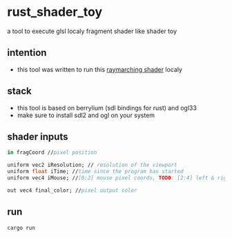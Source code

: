 # rust_shader_toy
a tool to execute glsl localy fragment shader like shader toy

## intention
- this tool was written to run this [raymarching shader](https://www.shadertoy.com/view/tXSGzW) localy

## stack
- this tool is based on berrylium (sdl bindings for rust) and ogl33
- make sure to install sdl2 and ogl on your system

## shader inputs
```glsl.fs
in fragCoord //pixel position

uniform vec2 iResolution; // resolution of the viewport
uniform float iTime; //time since the program has started
uniform vec4 iMouse; //[0:2] mouse pixel coords, TODO: [2:4] left & right click 

out vec4 final_color; //pixel output color
```

## run
`cargo run`
